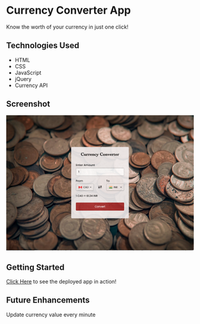 # Currency Converter App 
Know the worth of your currency in just one click!
## Technologies Used
* HTML
* CSS
* JavaScript
* jQuery
* Currency API

## Screenshot 

![Screenshot](Screenshot%202023-04-16%20at%208.32.25%20AM.png)

## Getting Started
 [Click Here]() to see the deployed app in action!

## Future Enhancements
Update currency value every minute
